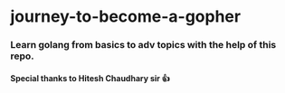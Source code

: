 # journey-to-become-a-gopher
### Learn golang from basics to adv topics with the help of this repo.
#### Special thanks to Hitesh Chaudhary sir 👍
